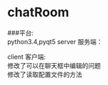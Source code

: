 # chatRoom
###平台:</br>
 python3.4,pyqt5
server 服务端：
 
client 客户端:</br>
     修改了可以在聊天框中编辑的问题</br>
     修改了读取配置文件的方法

